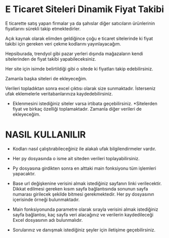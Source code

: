 # E Ticaret Siteleri Dinamik Fiyat Takibi

E ticarette satış yapan firmalar ya da şahıslar diğer satıcıların ürünlerinin fiyatlarını sürekli takip etmektedirler.

Açık kaynak olarak elimden geldiğince çoğu e ticaret sitelerinde ki fiyat takibi için gereken veri çekme kodlarını yayınlayacağım.

Hepsiburada, trendyol gibi pazar yerleri dışında mağazaların kendi sitelerinden de fiyat takibi yapabileceksiniz.

Her site için isimde belirtildiği gibi o sitede ki fiyatları takip edebilirsiniz.

Zamanla başka siteleri de ekleyeceğim.

Verileri topladıktan sonra excel çıktısı olarak size sunmaktadır. İsterseniz ufak eklemelerle veritabanlarınıza kaydedebilirsiniz.

* Eklenmesini istediğiniz siteler varsa irtibata geçebilirsiniz.
*Sitelerden fiyat ve birkaç özelliği toplamaktadır. Zamanla diğer verileri de ekleyeceğim.


# NASIL KULLANILIR

- Kodları nasıl çalıştırabileceğiniz ile alakalı ufak bilgilendirmeler vardır.

- Her py dosyasında o isme ait siteden verileri toplayabilirsiniz.

- Py dosyasına girdikten sonra en alttaki main fonksiyonu tüm işlemleri yapacaktır.

- Base url değişkenine verisini almak istediğiniz sayfanın linki verilecektir. Dikkat edilmesi gereken kısım sayfa bağlantısında sonunun sayfa numarası girilecek şekilde bitmesi gerekmektedir. Her py dosyasının içerisinde örneği bulunmaktadır.

- Main fonksiyonunda parametre olarak sırayla verisini almak istediğiniz sayfa bağlantısı, kaç sayfa veri alacağınız ve verilerin kaydedileceği Excel dosyasının adı bulunmalıdır.

- Sorularınız ve danışmak istediğiniz şeyler için iletişime geçebilirsiniz.